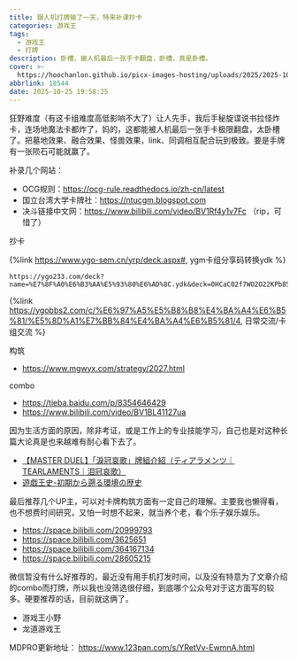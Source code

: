 ```yaml
---
title: 跟人机打牌输了一天，特来补课抄卡
categories: 游戏王
tags:
  - 游戏王
  - 打牌
description: 卧槽，被人机最后一张手卡翻盘，卧槽，真是卧槽。
cover: >-
  https://hoochanlon.github.io/picx-images-hosting/uploads/2025/2025-1025-205537.webp
abbrlink: 18544
date: 2025-10-25 19:58:25
---
```


狂野难度（有这卡组难度高低影响不大了）让人先手，我后手秘旋谍说书拉怪炸卡，连场地魔法卡都炸了，妈的，这都能被人机最后一张手卡极限翻盘，太卧槽了。把墓地效果、融合效果、怪兽效果，link、同调相互配合玩到极致。要是手牌有一张陨石可能就赢了。

补录几个网站：

* OCG规则：https://ocg-rule.readthedocs.io/zh-cn/latest
* 国立台湾大学卡牌社：https://ntucgm.blogspot.com
* 决斗链接中文网：https://www.bilibili.com/video/BV1Rf4y1v7Fc （rip，可惜了）

抄卡

{%link https://www.ygo-sem.cn/yrp/deck.aspx#, ygm卡组分享码转换ydk %}

```
https://ygo233.com/deck?name=%E7%8F%A0%E6%B3%AA%E5%93%80%E6%AD%8C.ydk&deck=0HCaC02f7WO2O22KPb85iNX4O6201rqO87igGrOAOA4oXDlOD4uAZNOF2vkzVOHOH5ixHbOKOK1JwHgONON7IMgb08YZP5gsLl4fTES0XJwBOWOW5wxlqOZOZ1KwoJ5mrGROd7d0x3069KKO02AghW6WR9T5NpbpOk79Ij5Om7JiaV6ykXJ4FxAg6zNyN1dRcI55cR13nnG20DDnG26lw4Oh3K56m1D16X76HgR0Rkhr5zpu37AAx91dZz43FCmg4fvqp6YfmW0Nlxr15DIDOV1CfH32xwwS
```

{%link https://ygobbs2.com/c/%E6%97%A5%E5%B8%B8%E4%BA%A4%E6%B5%81/%E5%8D%A1%E7%BB%84%E4%BA%A4%E6%B5%81/4, 日常交流/卡组交流 %}

构筑

* https://www.mgwyx.com/strategy/2027.html

combo

* https://tieba.baidu.com/p/8354646429
* https://www.bilibili.com/video/BV1BL41127ua


因为生活方面的原因，除非考证，或是工作上的专业技能学习，自己也是对这种长篇大论真是也来越难有耐心看下去了。

* [【MASTER DUEL】「淚冠哀歌」牌組介紹（ティアラメンツ｜TEARLAMENTS｜泪冠哀歌）](https://theygopedia.blogspot.com/2023/05/master-dueltearlaments.html)
* [遊戯王史-初期から遡る環境の歴史](https://yugioh-history.com/category/deck-list)

最后推荐几个UP主，可以对卡牌构筑方面有一定自己的理解。主要我也懒得看，也不想费时间研究，又怕一时想不起来，就当养个老，看个乐子娱乐娱乐。

* https://space.bilibili.com/20999793
* https://space.bilibili.com/3625651
* https://space.bilibili.com/364167134
* https://space.bilibili.com/28605215

微信暂没有什么好推荐的，最近没有用手机打发时间，以及没有特意为了文章介绍的combo而打牌，所以我也没筛选很仔细，到底哪个公众号对于这方面写的较多。硬要推荐的话，目前就这俩了。

* 游戏王小野
* 龙道游戏王

MDPRO更新地址： https://www.123pan.com/s/YRetVv-EwmnA.html
